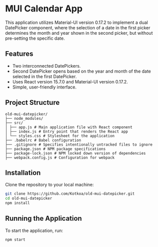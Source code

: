# MUI Calendar App

This application utilizes Material-UI version 0.17.2 to implement a dual DatePicker component, where the selection of a date in the first picker determines the month and year shown in the second picker, but without pre-setting the specific date.

## Features

- Two interconnected DatePickers.
- Second DatePicker opens based on the year and month of the date selected in the first DatePicker.
- Uses React version 15.7.0 and Material-UI version 0.17.2.
- Simple, user-friendly interface.

## Project Structure

```
old-mui-datepicker/
├── node_modules/
├── src/
│ ├── app.js # Main application file with React component
│ ├── index.js # Entry point that renders the React app
│ └── styles.css # Stylesheet for the application
├── .babelrc # Babel configuration
├── .gitignore # Specifies intentionally untracked files to ignore
├── package.json # NPM package specifications
├── package-lock.json # NPM locked down version of dependencies
├── webpack.config.js # Configuration for webpack
```

## Installation

Clone the repository to your local machine:

```bash
git clone https://github.com/Kotkoa/old-mui-datepicker.git
cd old-mui-datepicker
npm install
```

## Running the Application

To start the application, run:

```bash
npm start
```
